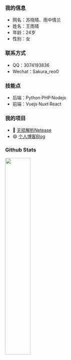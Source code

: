 ### 我的信息

- 网名：苏晓晴、雨中情兰
- 姓名：王雨晴
- 年龄：24岁
- 性别：女

### 联系方式

- QQ：3074193836
- Wechat：Sakura_reo0

### 技能点

- 后端：Python·PHP·Nodejs
- 前端：Vuejs·Nuxt·React

### 我的项目

- 🎵 [无损解析Netease](https://github.com/Suxiaoqinx/Netease_url)
- 😄 [个人博客Blog](https://www.toubiec.cn)

### Github Stats

<a href="https://github.com/Suxiaoqinx"><img src="https://github-readme-stats.vercel.app/api?username=Suxiaoqinx&show_icons=true&layout=compact&count_private=true&hide_title=true&theme=default" style="width: 40%; max-width: 40%; min-width: 40%;">
